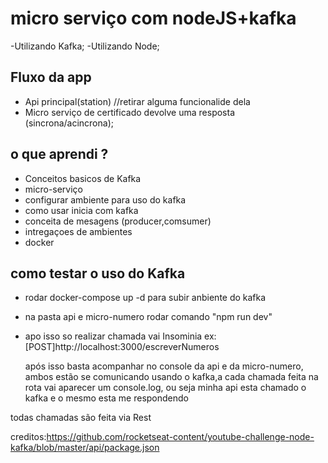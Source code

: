 # micro serviço com nodeJS+kafka

-Utilizando Kafka;
-Utilizando Node;

## Fluxo da app

- Api principal(station) //retirar alguma funcionalide dela
- Micro serviço de certificado devolve uma resposta (sincrona/acincrona);

## o que aprendi ?

- Conceitos basicos de Kafka
- micro-serviço
- configurar ambiente para uso do kafka
- como usar inicia com kafka
- conceita de mesagens (producer,comsumer)
- intregaçoes de ambientes
- docker

## como testar o uso do Kafka

- rodar docker-compose up -d para subir anbiente do kafka
- na pasta api e micro-numero rodar comando "npm run dev"
- apo isso so realizar chamada vai Insominia ex:
  [POST]http://localhost:3000/escreverNumeros

  após isso basta acompanhar no console da api e da micro-numero,
  ambos estão se comunicando usando o kafka,a cada chamada feita na rota
  vai aparecer um console.log, ou seja minha api esta chamado o kafka e o
  mesmo esta me respondendo

todas chamadas são feita via Rest

creditos:https://github.com/rocketseat-content/youtube-challenge-node-kafka/blob/master/api/package.json
